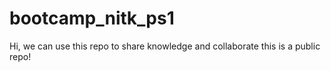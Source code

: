 # bootcamp_nitk_ps1
Hi, we can use this repo to share knowledge and collaborate
this is a public repo!
